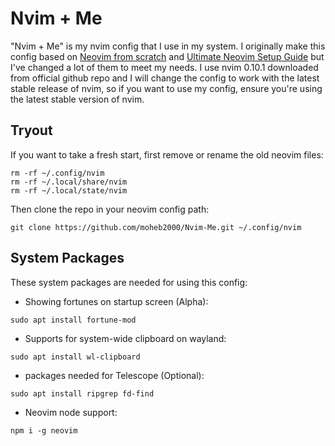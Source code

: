# Nvim + Me

"Nvim + Me" is my nvim config that I use in my system. I originally make this config based on [Neovim from scratch](https://github.com/LunarVim/Neovim-from-scratch) and [Ultimate Neovim Setup Guide](https://dev.to/slydragonn/ultimate-neovim-setup-guide-lazynvim-plugin-manager-23b7) but I've changed a lot of them to meet my needs. I use nvim 0.10.1 downloaded from official github repo and I will change the config to work with the latest stable release of nvim, so if you want to use my config, ensure you're using the latest stable version of nvim.

## Tryout

If you want to take a fresh start, first remove or rename the old neovim files:

```
rm -rf ~/.config/nvim
rm -rf ~/.local/share/nvim
rm -rf ~/.local/state/nvim
```

Then clone the repo in your neovim config path:

```
git clone https://github.com/moheb2000/Nvim-Me.git ~/.config/nvim
```

## System Packages

These system packages are needed for using this config:

- Showing fortunes on startup screen (Alpha):

```
sudo apt install fortune-mod
```

- Supports for system-wide clipboard on wayland:

```
sudo apt install wl-clipboard
```

- packages needed for Telescope (Optional):

```
sudo apt install ripgrep fd-find
```

- Neovim node support:

```
npm i -g neovim
```
